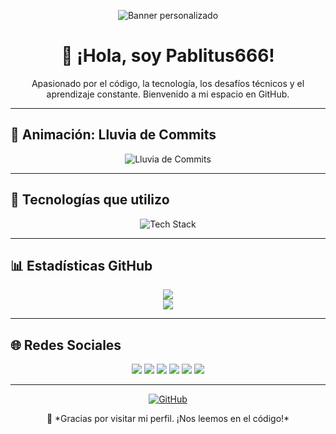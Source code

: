 <!-- Fondo personalizado en GitHub no es soportado directamente, pero puedes usar banners y estilos oscuros -->
<p align="center">
  <img src="https://raw.githubusercontent.com/Pablitus666/Pablitus666/main/banner.png" alt="Banner personalizado" />
</p>

<h1 align="center">👋 ¡Hola, soy Pablitus666!</h1>
<p align="center">
Apasionado por el código, la tecnología, los desafíos técnicos y el aprendizaje constante. Bienvenido a mi espacio en GitHub.
</p>

---

## 🎨 Animación: Lluvia de Commits

<p align="center">
  <img src="https://raw.githubusercontent.com/Pablitus666/Pablitus666/main/assets/commit-rain.gif" alt="Lluvia de Commits" />
</p>

---

## 🧰 Tecnologías que utilizo

<p align="center">
   <img src="https://skillicons.dev/icons?i=python,html,css,js,react,nodejs,git,github,vscode,linux&theme=dark" alt="Tech Stack" />
</p>

---

## 📊 Estadísticas GitHub

<p align="center">
  <img src="https://github-readme-stats.vercel.app/api?username=Pablitus666&show_icons=true&theme=react&bg_color=023047&text_color=ffffff&icon_color=fb8500" />
  <br>
  <img src="https://github-readme-streak-stats.herokuapp.com/?user=Pablitus666&theme=react&background=023047&currStreakLabel=fb8500&sideLabels=ffffff" />
</p>

---

## 🌐 Redes Sociales

<p align="center">
  <a href="https://www.youtube.com/@Pablitus666"><img src="https://img.shields.io/badge/YouTube-FF0000?style=for-the-badge&logo=youtube&logoColor=white"/></a>
  <a href="https://www.instagram.com/Pablitus666"><img src="https://img.shields.io/badge/Instagram-E4405F?style=for-the-badge&logo=instagram&logoColor=white"/></a>
  <a href="https://www.twitch.tv/Pablitus666"><img src="https://img.shields.io/badge/Twitch-9146FF?style=for-the-badge&logo=twitch&logoColor=white"/></a>
  <a href="https://discord.gg/tuServidor"><img src="https://img.shields.io/badge/Discord-5865F2?style=for-the-badge&logo=discord&logoColor=white"/></a>
  <a href="mailto:pablitus666@gmail.com"><img src="https://img.shields.io/badge/Gmail-D14836?style=for-the-badge&logo=gmail&logoColor=white"/></a>
  <a href="https://www.linkedin.com/in/Pablitus666"><img src="https://img.shields.io/badge/LinkedIn-0A66C2?style=for-the-badge&logo=linkedin&logoColor=white"/></a>
</p>

---

<p align="center">
  <p align="center">
  <a href="https://github.com/Pablitus666"><img src="https://img.shields.io/badge/GitHub-Pablitus666-181717?style=for-the-badge&logo=github" alt="GitHub"></a>
</p>
  <p align="center">
  🚀 *Gracias por visitar mi perfil. ¡Nos leemos en el código!*
</p>

